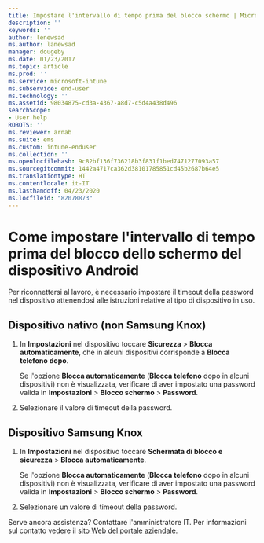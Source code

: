 ```yaml
---
title: Impostare l'intervallo di tempo prima del blocco schermo | Microsoft Docs
description: ''
keywords: ''
author: lenewsad
ms.author: lanewsad
manager: dougeby
ms.date: 01/23/2017
ms.topic: article
ms.prod: ''
ms.service: microsoft-intune
ms.subservice: end-user
ms.technology: ''
ms.assetid: 98034875-cd3a-4367-a8d7-c5d4a438d496
searchScope:
- User help
ROBOTS: ''
ms.reviewer: arnab
ms.suite: ems
ms.custom: intune-enduser
ms.collection: ''
ms.openlocfilehash: 9c82bf136f736218b3f831f1bed7471277093a57
ms.sourcegitcommit: 1442a4717ca362d38101785851cd45b2687b64e5
ms.translationtype: HT
ms.contentlocale: it-IT
ms.lasthandoff: 04/23/2020
ms.locfileid: "82078873"
---
```

# <a name="how-to-set-the-amount-of-time-before-your-android-device-locks-its-screen"></a>Come impostare l'intervallo di tempo prima del blocco dello schermo del dispositivo Android

Per riconnettersi al lavoro, è necessario impostare il timeout della password nel dispositivo attenendosi alle istruzioni relative al tipo di dispositivo in uso.

## <a name="native-non-samsung-knox-device"></a>Dispositivo nativo (non Samsung Knox)

1. In **Impostazioni** nel dispositivo toccare **Sicurezza** &gt; **Blocca automaticamente**, che in alcuni dispositivi corrisponde a **Blocca telefono dopo**.

    Se l'opzione **Blocca automaticamente** (**Blocca telefono** dopo in alcuni dispositivi) non è visualizzata, verificare di aver impostato una password valida in **Impostazioni** &gt; **Blocco schermo** &gt; **Password**.

2. Selezionare il valore di timeout della password.

## <a name="samsung-knox-device"></a>Dispositivo Samsung Knox

1. In **Impostazioni** nel dispositivo toccare **Schermata di blocco e sicurezza** &gt; **Blocca automaticamente**.

    Se l'opzione **Blocca automaticamente** (**Blocca telefono** dopo in alcuni dispositivi) non è visualizzata, verificare di aver impostato una password valida in **Impostazioni** &gt; **Blocco schermo** &gt; **Password**.

2. Selezionare un valore di timeout della password.

Serve ancora assistenza? Contattare l'amministratore IT. Per informazioni sul contatto vedere il [sito Web del portale aziendale](https://go.microsoft.com/fwlink/?linkid=2010980).
